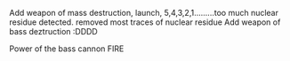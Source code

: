 Add weapon of mass destruction, launch, 5,4,3,2,1.........too much nuclear residue detected.
removed most traces of nuclear residue
Add weapon of bass deztruction :DDDD

Power of the bass cannon
FIRE